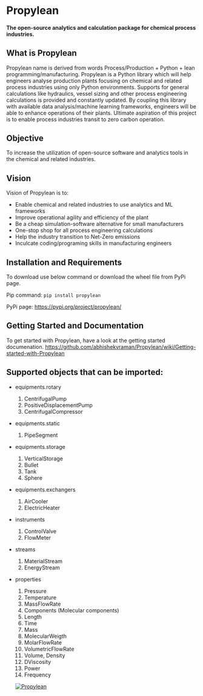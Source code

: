 # Propylean
#### The open-source analytics and calculation package for chemical process industries.

## What is Propylean
Propylean name is derived from words Process/Production + Python + lean programming/manufacturing.
Propylean is a Python library which will help engineers analyse production plants focusing on chemical and related process industries using only Python environments.
Supports for general calculations like hydraulics, vessel sizing and other process engineering calculations is provided and constantly updated.
By coupling this library with available data analysis/machine learning frameworks, engineers will be able to enhance operations of their plants. Ultimate aspiration of this project is to enable process industries transit to zero carbon operation.

## Objective
To increase the utilization of open-source software and analytics tools in the chemical and related industries.

## Vision
Vision of Propylean is to:
- Enable chemical and related industries to use analytics and ML frameworks
- Improve operational agility and efficiency of the plant
- Be a cheap simulation-software alternative for small manufacturers
- One-stop shop for all process engineering calculations
- Help the industry transition to Net-Zero emissions
- Inculcate coding/programing skills in manufacturing engineers

## Installation and Requirements
To download use below command or download the wheel file from PyPi page.

Pip command:
`pip install propylean`

PyPi page:
https://pypi.org/project/propylean/

## Getting Started and Documentation
To get started with Propylean, have a look at the getting started documenation.
https://github.com/abhishekvraman/Propylean/wiki/Getting-started-with-Propylean

## Supported objects that can be imported:

* equipments.rotary
    1. CentrifugalPump
    2. PositiveDisplacementPump
    3. CentrifugalCompressor
* equipments.static
    1. PipeSegment
* equipments.storage
    1. VerticalStorage
    2. Bullet
    3. Tank
    4. Sphere
* equipments.exchangers
    1. AirCooler
    2. ElectricHeater
* instruments
    1. ControlValve
    2. FlowMeter
* streams
    1. MaterialStream
    2. EnergyStream
* properties
    1. Pressure
    2. Temperature
    3. MassFlowRate
    4. Components (Molecular components)
    5. Length
    6. Time
    7. Mass
    8. MolecularWeigth
    9. MolarFlowRate
    10. VolumetricFlowRate
    11. Volume, Density
    12. DViscosity
    13. Power
    14. Frequency

    [![Propylean](https://github.com/abhishekvraman/Propylean/actions/workflows/python-package.yml/badge.svg?branch=main)](https://github.com/abhishekvraman/Propylean/actions/workflows/python-package.yml)